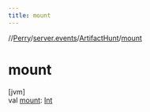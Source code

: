 ```yaml
---
title: mount
---
```

//[Perry](../../../index.html)/[server.events](../index.html)/[ArtifactHunt](index.html)/[mount](mount.html)



# mount



[jvm]\
val [mount](mount.html): [Int](https://kotlinlang.org/api/latest/jvm/stdlib/kotlin/-int/index.html)




